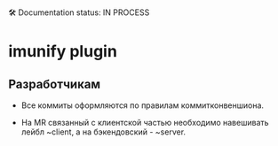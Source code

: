 🛠 Documentation status: IN PROCESS

# imunify plugin

## Разработчикам

- Все коммиты оформляются по правилам коммитконвеншиона.

- На MR связанный с клиентской частью необходимо навешивать лейбл ~client, а на бэкендовский - ~server.
